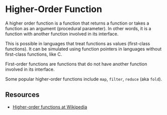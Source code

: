 # Higher-Order Function

A higher order function is a function that returns a function or takes a function as
an argument (procedural parameter). In other words, it is a function with another
function involved in its interface.

This is possible in languages that treat functions as values (first-class functions). It
can be simulated using function pointers in languages without first-class functions,
like C.

First-order functions are functions that do not have another function involved in its
interface.

Some popular higher-order functions include `map`, `filter`, `reduce` (aka `fold`).

## Resources

- [Higher-order functions at Wikipedia](https://en.wikipedia.org/wiki/Higher-order_function)
